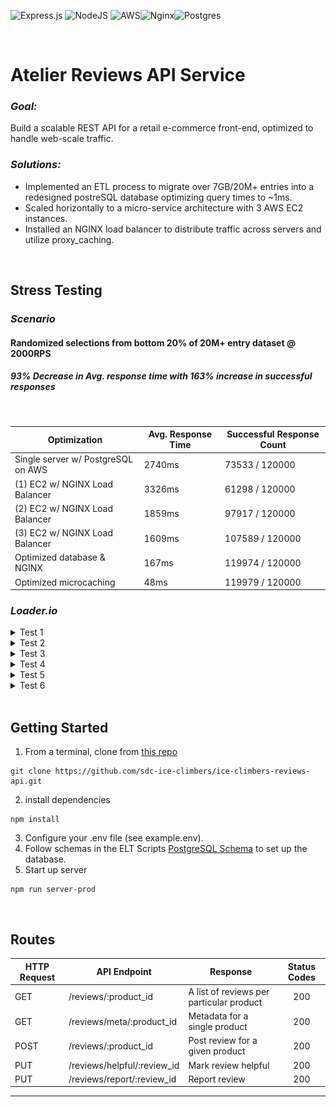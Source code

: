 ![Express.js](https://img.shields.io/badge/express.js-%23404d59.svg?style=for-the-badge&logo=express&logoColor=%2361DAFB) ![NodeJS](https://img.shields.io/badge/node.js-6DA55F?style=for-the-badge&logo=node.js&logoColor=white) ![AWS](https://img.shields.io/badge/AWS-%23FF9900.svg?style=for-the-badge&logo=amazon-aws&logoColor=white)![Nginx](https://img.shields.io/badge/nginx-%23009639.svg?style=for-the-badge&logo=nginx&logoColor=white)![Postgres](https://img.shields.io/badge/postgres-%23316192.svg?style=for-the-badge&logo=postgresql&logoColor=white)

<br>

# Atelier Reviews API Service

### *Goal:*
Build a scalable REST API for a retail e-commerce front-end, optimized to handle web-scale traffic.

### *Solutions:*
- Implemented an ETL process to migrate over 7GB/20M+ entries into a redesigned postreSQL database optimizing query times to ~1ms.
- Scaled horizontally to a micro-service architecture with 3 AWS EC2 instances.
- Installed an NGINX load balancer to distribute traffic across servers and utilize proxy_caching.

<br>

## Stress Testing
### *Scenario*
#### Randomized selections from bottom 20% of 20M+ entry dataset @ 2000RPS
##### *93% Decrease in Avg. response time with 163% increase in successful responses*
<br>


| Optimization                      | Avg. Response Time | Successful Response Count |
|-----------------------------------|--------------------|---------------------------|
| Single server w/ PostgreSQL on AWS| 2740ms             |  73533 / 120000           |
| (1) EC2 w/ NGINX Load Balancer    | 3326ms             |  61298 / 120000           |
| (2) EC2 w/ NGINX Load Balancer    | 1859ms             |  97917 / 120000           |
| (3) EC2 w/ NGINX Load Balancer    | 1609ms             | 107589 / 120000           |
| Optimized database & NGINX        | 167ms              | 119974 / 120000           |
| Optimized microcaching            | 48ms               | 119979 / 120000           |


### *Loader.io*

<details>
<summary>Test 1</summary>
<br>

![](assets/1.png)

</details>

<details>
<summary>Test 2</summary>
<br>

![](assets/2.png)

</details>

<details>
<summary>Test 3</summary>
<br>

![](assets/3.png)

</details>

<details>
<summary>Test 4</summary>
<br>

![](assets/4.png)

</details>

<details>
<summary>Test 5</summary>
<br>

![](assets/5.png)

</details>

<details>
<summary>Test 6</summary>
<br>

![](assets/6.png)

</details>

<br>

## Getting Started
1. From a terminal, clone from [this repo](https://github.com/sdc-ice-climbers/ice-climbers-reviews-api)
```
git clone https://github.com/sdc-ice-climbers/ice-climbers-reviews-api.git
```
2. install dependencies
```
npm install
```
3. Configure your .env file (see example.env).
4. Follow schemas in the ELT Scripts [PostgreSQL Schema](https://github.com/sdc-ice-climbers/ice-climbers-reviews-api/blob/main/db/schema_ETL/ETL.sql) to set up the database.
5. Start up server
```
npm run server-prod
```
<br>

## Routes

| HTTP Request | API Endpoint                | Response                                                                   | Status Codes|
|--------------|-----------------------------|----------------------------------------------------------------------------|:--------:|
| GET          | /reviews/:product_id        | A list of reviews per particular product                                   | 200    |
| GET          | /reviews/meta/:product_id   | Metadata for a single product                                              | 200    |
| POST         | /reviews/:product_id        | Post review for a given product                                            | 200    |
| PUT          | /reviews/helpful/:review_id | Mark review helpful                                                        | 200    |
| PUT          | /reviews/report/:review_id  | Report review                                                              | 200    |

---
